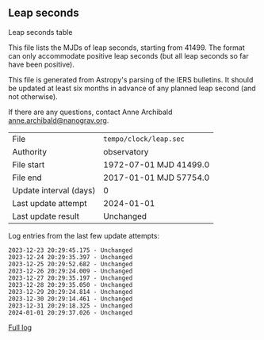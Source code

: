 
## Leap seconds

Leap seconds table

This file lists the MJDs of leap seconds, starting from 41499.
The format can only accommodate positive leap seconds (but all
leap seconds so far have been positive).

This file is generated from Astropy's parsing of the IERS
bulletins. It should be updated at least six months in advance
of any planned leap second (and not otherwise).

If there are any questions, contact Anne Archibald
<anne.archibald@nanograv.org>.

|     |     |
|:--- |:--- |
| File | `tempo/clock/leap.sec` |
| Authority | observatory |
| File start | 1972-07-01 MJD 41499.0 |
| File end | 2017-01-01 MJD 57754.0 |
| Update interval (days) | 0 |
| Last update attempt | 2024-01-01 |
| Last update result | Unchanged |

Log entries from the last few update attempts:
```
2023-12-23 20:29:45.175 - Unchanged
2023-12-24 20:29:35.397 - Unchanged
2023-12-25 20:29:52.682 - Unchanged
2023-12-26 20:29:24.009 - Unchanged
2023-12-27 20:29:35.197 - Unchanged
2023-12-28 20:29:35.050 - Unchanged
2023-12-29 20:29:24.814 - Unchanged
2023-12-30 20:29:14.461 - Unchanged
2023-12-31 20:29:18.325 - Unchanged
2024-01-01 20:29:37.026 - Unchanged
```
[Full log](https://raw.githubusercontent.com/ipta/pulsar-clock-corrections/main/log/tempo/clock/leap.sec.log)
